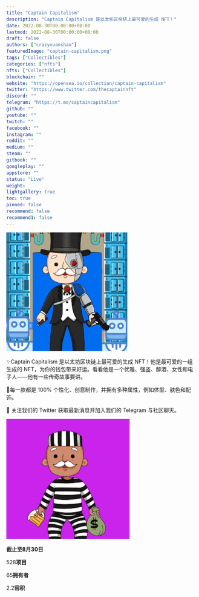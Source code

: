 ```yaml
---
title: "Captain Capitalism"
description: "Captain Capitalism 是以太坊区块链上最可爱的生成 NFT！"
date: 2022-08-30T00:00:00+08:00
lastmod: 2022-08-30T00:00:00+08:00
draft: false
authors: ["crazyxuanshao"]
featuredImage: "captain-capitalism.png"
tags: ["Collectibles"]
categories: ["nfts"]
nfts: ["Collectibles"]
blockchain: ""
website: "https://opensea.io/collection/captain-capitalism"
twitter: "https://www.twitter.com/thecaptainnft"
discord: ""
telegram: "https://t.me/captaincapitalism"
github: ""
youtube: ""
twitch: ""
facebook: ""
instagram: ""
reddit: ""
medium: ""
steam: ""
gitbook: ""
googleplay: ""
appstore: ""
status: "Live"
weight: 
lightgallery: true
toc: true
pinned: false
recommend: false
recommend1: false
---
```

![dada](dada.png)

✨Captain Capitalism 是以太坊区块链上最可爱的生成 NFT！他是最可爱的一组生成的 NFT，为你的钱包带来好运。看看他是一个优雅、强盗、醉酒、女性和电子人——他有一些传奇故事要讲。

🎩每一款都是 100% 个性化、创意制作，并拥有多种属性，例如体型、肤色和配饰。

🎨 关注我们的 Twitter 获取最新消息并加入我们的 Telegram 与社区聊天。

![dwads](dwads.png)

**截止至8月30日**

528**项目**

65**拥有者**

2.2**容积**